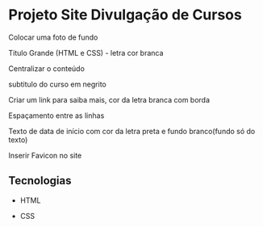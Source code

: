 # Projeto Site Divulgação de Cursos

Colocar uma foto de fundo

 Titulo Grande (HTML e CSS) - letra cor branca

 Centralizar o conteúdo

 subtitulo do curso em negrito

 Criar um link para saiba mais, cor da letra branca com borda

 Espaçamento entre as linhas

 Texto de data de início com cor da letra preta e fundo branco(fundo só do texto)

 Inserir Favicon no site


 ## Tecnologias

- HTML

- CSS



